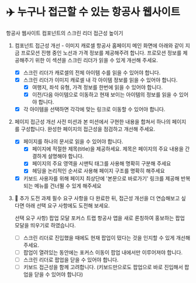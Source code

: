 # ✈️ 누구나 접근할 수 있는 항공사 웹사이트

항공사 웹사이트 컴포넌트의 스크린 리더 접근성 높이기

1. 컴포넌트 접근성 개선 - 이미지 캐로셀
   항공사 홈페이지 메인 화면에 아래와 같이 지금 프로모션 진행 중인 노선과 가격 정보를 제공해주려 합니다.
   프로모션 정보를 제공해주기 위한 이 섹션을 스크린 리더가 읽을 수 있게 개선해 주세요.

   - [x] 스크린 리더가 캐로셀의 전체 아이템 수를 읽을 수 있어야 합니다.
   - [x] 스크린 리더가 이미지 캐로셀 내 각 아이템 정보를 읽을 수 있어야 합니다.
     - [x] 여행지, 좌석 유형, 가격 정보를 한번에 읽을 수 있어야 합니다.
     - [x] 이전/다음 아이템으로 이동하고 현재 보이는 아이템의 정보를 읽을 수 있어야 합니다.
   - [x] 각 아이템을 선택하면 각각에 맞는 링크로 이동할 수 있어야 합니다.

2. 페이지 접근성 개선
   사전 미션과 본 미션에서 구현한 내용을 합쳐서 하나의 페이지를 구성합니다.
   완성한 페이지의 접근성을 점검하고 개선해 주세요.

   - [x] 페이지를 하나의 문서로 읽을 수 있어야 합니다.
     - [x] 페이지에 적절한 제목(title)을 제공하세요. 제목은 페이지의 주요 내용을 간결하게 설명해야 합니다.
     - [x] 페이지의 주요 영역을 시맨틱 태그를 사용해 명확히 구분해 주세요
     - [x] 헤딩을 논리적인 순서로 사용해 페이지 구조를 명확히 해주세요
   - [x] 키보드 사용자를 위해 페이지 최상단에 '본문으로 바로가기' 링크를 제공해 반복되는 메뉴를 건너뛸 수 있게 해주세요

3. 🚚 추가 도전 과제
   필수 요구 사항을 다 완료한 뒤, 접근성 개선을 더 연습해보고 싶다면 아래 선택 요구 사항에도 도전해 보세요.

   선택 요구 사항) 팝업 모달 포커스 트랩
   항공사 앱을 새로 론칭하여 홍보하는 팝업 모달을 띄우기로 하였습니다.

   - [ ] 스크린 리더로 진입했을 때에도 현재 팝업이 떴다는 것을 인지할 수 있게 개선해 주세요.
   - [ ] 팝업이 열려있는 동안에는 포커스 이동이 팝업 내에서만 이루어져야 합니다.
   - [ ] 스크린 리더로 팝업을 닫을 수 있어야 합니다.
   - [ ] 키보드 접근성을 함께 고려합니다. (키보드만으로도 팝업으로 바로 진입해서 팝업을 닫을 수 있어야 합니다)
